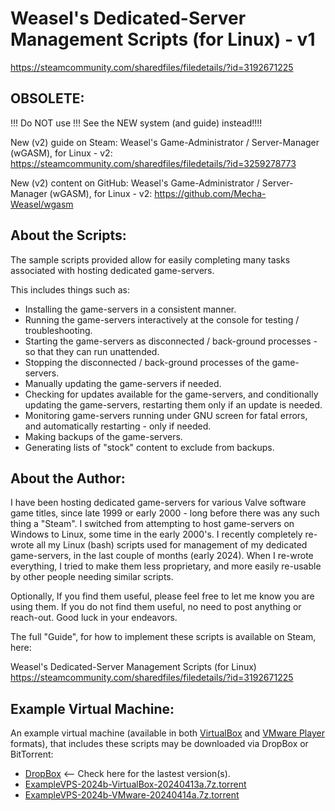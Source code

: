 Weasel's Dedicated-Server Management Scripts (for Linux) - v1
========================================================
https://steamcommunity.com/sharedfiles/filedetails/?id=3192671225

OBSOLETE:
--------

!!! Do NOT use !!!
See the NEW system (and guide) instead!!!!

New (v2) guide on Steam:
Weasel's Game-Administrator / Server-Manager (wGASM), for Linux - v2: https://steamcommunity.com/sharedfiles/filedetails/?id=3259278773

New (v2) content on GitHub:
Weasel's Game-Administrator / Server-Manager (wGASM), for Linux - v2: https://github.com/Mecha-Weasel/wgasm


About the Scripts:
-----------------

The sample scripts provided allow for easily completing many tasks associated with hosting dedicated game-servers.

This includes things such as:
 * Installing the game-servers in a consistent manner.
 * Running the game-servers interactively at the console for testing / troubleshooting.
 * Starting the game-servers as disconnected / back-ground processes - so that they can run unattended.
 * Stopping the disconnected / back-ground processes of the game-servers.
 * Manually updating the game-servers if needed.
 * Checking for updates available for the game-servers, and conditionally updating the game-servers, restarting them only if an update is needed.
 * Monitoring game-servers running under GNU screen for fatal errors, and automatically restarting - only if needed.
 * Making backups of the game-servers.
 * Generating lists of "stock" content to exclude from backups.

About the Author:
----------------

I have been hosting dedicated game-servers for various Valve software game titles, since late 1999 or early 2000 - long before there was any such thing a "Steam".
I switched from attempting to host game-servers on Windows to Linux, some time in the early 2000's.
I recently completely re-wrote all my Linux (bash) scripts used for management of my dedicated game-servers, in the last couple of months (early 2024).
When I re-wrote everything, I tried to make them less proprietary, and more easily re-usable by other people needing similar scripts.

Optionally, If you find them useful, please feel free to let me know you are using them.
If you do not find them useful, no need to post anything or reach-out. Good luck in your endeavors.

The full "Guide", for how to implement these scripts is available on Steam, here:

Weasel's Dedicated-Server Management Scripts (for Linux)
https://steamcommunity.com/sharedfiles/filedetails/?id=3192671225

Example Virtual Machine:
-----------------------

An example virtual machine (available in both [VirtualBox](https://www.virtualbox.org/wiki/Downloads) and [VMware Player](https://en.wikipedia.org/wiki/VMware_Workstation_Player) formats), that includes these scripts may be downloaded via DropBox or BitTorrent:
- [DropBox](https://www.dropbox.com/sh/26x2qoxt9koynxv/AAB59xue-IEnIeJ9Of6imlqMa?dl=0) <-- Check here for the lastest version(s).
- [ExampleVPS-2024b-VirtualBox-20240413a.7z.torrent](https://www.dropbox.com/scl/fi/h97jvnws3fx98yu7jafdb/ExampleVPS-2024b-VirtualBox-20240413a.7z.torrent?rlkey=akpmgnw273zb1igr7ckcqucr7&dl=1)
- [ExampleVPS-2024b-VMware-20240414a.7z.torrent](https://www.dropbox.com/scl/fi/sfbhnrh3jzzdko7674e6j/ExampleVPS-2024b-VMware-20240414a.7z.torrent?rlkey=ibldj0fndhu23jtezn5hd8dgf&dl=1)



